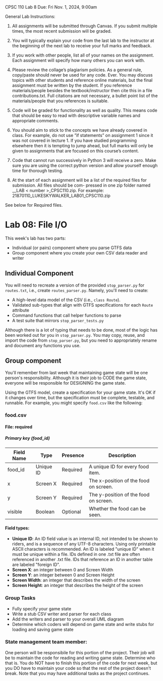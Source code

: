 CPSC 110 Lab 8 Due: Fri Nov. 1, 2024, 9:00am

General Lab Instructions:
1. All assignments will be submitted through Canvas. If you submit multiple times, the most recent submission will be graded.

2. You will typically explain your code from the last lab to the instructor at the beginning of the next lab to receive your full marks and feedback.

3. If you work with other people, list all of your names on the assignment. Each assignment will specify how many others you can work with.

4. Please review the collage’s plagiarism policies. As a general rule, copy/paste should never be used for any code. Ever. You may discuss topics with other students and reference online materials, but the final assignment must be written by the student. If you reference materials/people besides the textbook/instructor then cite this in a file contributions.txt. Full citations are not necessary, a bullet point list of the materials/people that you references is suitable.

5. Code will be graded for functionality as well as quality. This means code that should be easy to read with descriptive variable names and appropriate comments.

6. You should aim to stick to the concepts we have already covered in class. For example, do not use ”if statements” on assignment 1 since it was not covered in lecture 1. If you have studied programming elsewhere then it is tempting to jump ahead, but full marks will only be given to assignments that are focused on this course’s content.

7. Code that cannot run successively in Python 3 will receive a zero. Make sure you are using the correct python version and allow yourself enough time for thorough testing.

8. At the start of each assignment will be a list of the required files for submission. All files should be com- pressed in one zip folder named <studentnumber>_<yourname >_LAB < number >_CPSC110.zip. For example: 21870110_LUKESKYWALKER_LAB01_CPSC110.zip

See below for Required files.

# Lab 08: File I/O
This week's lab has two parts:
- Individual (or pairs) component where you parse GTFS data
- Group component where you create your own CSV data reader and writer

## Individual Component
You will need to recreate a version of the provided `stop_parser.py` for `routes.txt`, i.e., create `routes_parser.py`. Namely, you'll need to create:
- A high-level data model of the CSV (i.e., `class Route`).
- Validated sub-types that align with GTFS specifications for each `Route` attribute
- Command functions that call helper functions to parse
- A test suite that mirrors `stop_parser_tests.py`

Although there is a lot of typing that needs to be done, most of the logic has been worked out for you in `stop_parser.py`. You may copy, reuse, and import the code from `stop_parser.py`, but you need to appropriately rename and document any functions you use.

## Group component
You'll remember from last week that maintaining game state will be one person's responsibility. Although it is their job to CODE the game state, everyone will be responsible for DESIGNING the game state.

Using the GTFS model, create a specification for your game state. It's OK if it changes over time, but the specification must be complete, testable, and runnable. For example, you might specify `food.csv` like the following:

### food.csv
#### File: required
##### Primary key (food_id)
| Field Name | Type       | Presence | Description |
| ---------- | ---------- | -------- | ----------- |
| food_id    | Unique ID  | Required | A unique ID for every food item.  |
| x          | Screen X | Required | The x-position of the food on screen. |
| y          | Screen Y | Required | The y-position of the food on screen. |
| visible    | Boolean    | Optional | Whether the food can be seen. | 

#### Field types:
- **Unique ID**: An ID field value is an internal ID, not intended to be shown to riders, and is a sequence of any UTF-8 characters. Using only printable ASCII characters is recommended. An ID is labeled "unique ID" when it must be unique within a file. IDs defined in one .txt file are often referenced in another .txt file. IDs that reference an ID in another table are labeled "foreign ID".
- **Screen X**: an integer between 0 and Screen Width
- **Screen Y**: an integer between 0 and Screen Height
- **Screen Width**: an integer that describes the width of the screen
- **Screen Height**: an integer that describes the height of the screen

### Group Tasks
- Fully specify your game state
- Write a stub CSV writer and parser for each class
- Add the writers and parser to your overall UML diagram
- Determine which coders will depend on game state and write stubs for loading and saving game state

### State management team member:
One person will be responsibile for this portion of the project. Their job will be to maintain the code for reading and writing game state. Determine who that is. You do NOT have to finish this portion of the code for next week, but you DO have to maintain your code so that the rest of the project doesn't break. Note that you may have additional tasks as the project continues.
